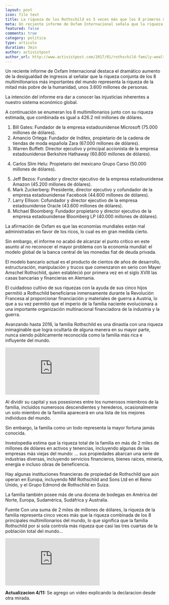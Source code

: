 ```yaml
---
layout: post
icon: file text
title: La riqueza de los Rothschild es 5 veces más que los 8 primeros multimillonarios
meta: Un reciente informe de Oxfam Internacional señala que la riqueza conjunta de los 8 multimillonarios más importantes del mundo representa la riqueza de la mitad más pobre de la humanidad, unos 3.600 millones de personas.
featured: false
comments: true
category: politica
type: articulo
duration: 3min
author: activistpost
author_url: http://www.activistpost.com/2017/01/rothschild-family-wealth-five-times-worlds-top-8-billionaires-combined.html
---
```


<p class="hyphenate">
	Un reciente informe de Oxfam Internacional destaca el dramático aumento de la desigualdad de ingresos al señalar que la riqueza conjunta de los 8 multimillonarios más importantes del mundo representa la riqueza de la mitad más pobre de la humanidad, unos 3.600 millones de personas.
</p>

<p class="hyphenate">
La intención del informe era dar a conocer las injusticias inherentes a nuestro sistema económico global.
</p> 

<p>
A continuación se enumeran los 8 multimillonarios junto con su riqueza estimada, que combinada es igual a 426.2 mil millones de dólares.
</p> 

<ol>
<li>
Bill Gates: Fundador de la empresa estadounidense Microsoft (75.000 millones de dólares).
</li>

<li>
Amancio Ortega: Fundador de Inditex, propietario de la cadena de tiendas de moda española Zara (67.000 millones de dólares).
</li>
 
<li>
Warren Buffett: Director ejecutivo y principal accionista de la empresa estadounidense Berkshire Hathaway (60.800 millones de dólares).
</li>
<li>

Carlos Slim Helu: Propietario del mexicano Grupo Carso (50.000 millones de dólares).
</li>
 
<li>
Jeff Bezos: Fundador y director ejecutivo de la empresa estadounidense Amazon (45.200 millones de dólares).
</li>
 
<li>
Mark Zuckerberg: Presidente, director ejecutivo y cofundador de la empresa estadounidense Facebook (44.600 millones de dólares).
</li>
 
<li>
Larry Ellison: Cofundador y director ejecutivo de la empresa estadounidense Oracle (43.600 millones de dólares).
</li>
 
<li>
Michael Bloomberg: Fundador propietario y director ejecutivo de la empresa estadounidense Bloomberg LP (40.000 millones de dólares).
</li>
</ol>
<p class="hyphenate">La afirmación de Oxfam es que las economías mundiales están mal administradas en favor de los ricos, lo cual es en gran medida cierto.</p>
 
<p class="hyphenate">
Sin embargo, el informe no acabó de alcanzar el punto crítico en este asunto al no reconocer el mayor problema con la economía mundial: el modelo global de la banca central de las monedas fiat de deuda privada.
</p>
 
<p class="hyphenate">
El modelo bancario actual es el producto de cientos de años de desarrollo, estructuración, manipulación y ​​trucos que comenzaron en serio con Mayer Amschel Rothschild, quien estableció por primera vez en el siglo XVIII las casas bancarias y financieras en Alemania.
</p>
 
<p class="hyphenate">
El cuidadoso cultivo de sus riquezas con la ayuda de sus cinco hijos permitió a Rothschild beneficiarse inmensamente durante la Revolución Francesa al proporcionar financiación y materiales de guerra a Austria, lo que a su vez permitió que el imperio de la familia naciente evolucionara a una importante organización multinacional financiadora de la industria y la guerra.
</p>
 
<p class="hyphenate">
Avanzando hasta 2016, la familia Rothschild es una dinastía con una riqueza inimaginable que logra ocultarla de alguna manera en su mayor parte, nunca siendo públicamente reconocida como la familia más rica e influyente del mundo.
</p>

<div class="video">
<div class="video-wrapper">
<iframe src="https://www.youtube.com/embed/pk0kPt_CB80" frameborder="0" allowfullscreen=""></iframe>
</div>
</div>
 
<p class="hyphenate">
Al dividir su capital y sus posesiones entre los numerosos miembros de la familia, incluidos numerosos descendientes y herederos, ocasionalmente un solo miembro de la familia aparecerá en una lista de los mejores individuos del mundo.
</p>
 
<p class="hyphenate">
Sin embargo, la familia como un todo representa la mayor fortuna jamás conocida.
</p> 

<p class="hyphenate">
Investopedia estima que la riqueza total de la familia en más de 2 miles de millones de dólares en activos y tenencias, incluyendo algunas de las empresas más viejas del mundo:
... sus propiedades abarcan una serie de industrias diversas, incluyendo servicios financieros, bienes raíces, minería, energía e incluso obras de beneficencia.
</p>
 
<p class="hyphenate">
Hay algunas instituciones financieras de propiedad de Rothschild que aún operan en Europa, incluyendo NM Rothschild and Sons Ltd en el Reino Unido, y el Grupo Edmond de Rothschild en Suiza. 
</p>
 
<p class="hyphenate">
La familia también posee más de una docena de bodegas en América del Norte, Europa, Sudamérica, Sudáfrica y Australia.
</p>

<p class="hyphenate">
Fuente
Con una suma de 2 miles de millones de dólares, la riqueza de la familia representa cinco veces más que la riqueza combinada de los 8 principales multimillonarios del mundo, lo que significa que la familia Rothschild por si sola controla más riqueza que casi las tres cuartas de la población total del mundo...

</p>

<div class="video">
<div class="video-wrapper">
<iframe src="https://www.facebook.com/plugins/video.php?href=https%3A%2F%2Fwww.facebook.com%2FAnnurTV%2Fvideos%2F1713361782038905%2F&show_text=0&width=560" frameborder="0" allowfullscreen=""></iframe>
</div>
</div>

<p class="hyphenate">
<b>Actualizacion 4/11:</b> Se agrego un video explicando la declaracion desde otra mirada.
</p>

